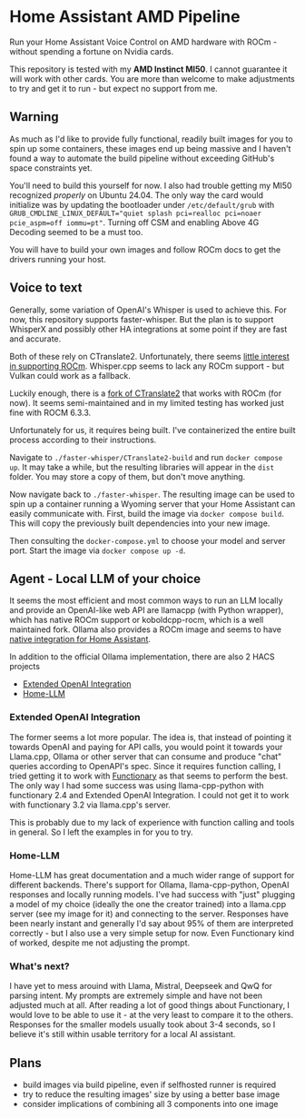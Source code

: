 # Home Assistant AMD Pipeline
Run your Home Assistant Voice Control on AMD hardware with ROCm - without spending a fortune on Nvidia cards.

This repository is tested with my **AMD Instinct MI50**. I cannot guarantee it will work with other cards. 
You are more than welcome to make adjustments to try and get it to run - but expect no support from me.

## Warning
As much as I'd like to provide fully functional, readily built images for you to spin up some containers, these images end up being massive and I haven't found a way to automate the build pipeline without exceeding GitHub's space constraints yet.

You'll need to build this yourself for now. I also had trouble getting my MI50 recognized *properly* on Ubuntu 24.04.
The only way the card would initialize was by updating the bootloader under `/etc/default/grub` with `GRUB_CMDLINE_LINUX_DEFAULT="quiet splash pci=realloc pci=noaer pcie_aspm=off iommu=pt"`. Turning off CSM and enabling Above 4G Decoding seemed to be a must too.

You will have to build your own images and follow ROCm docs to get the drivers running your host. 

## Voice to text
Generally, some variation of OpenAI's Whisper is used to achieve this. For now, this repository supports faster-whisper.
But the plan is to support WhisperX and possibly other HA integrations at some point if they are fast and accurate.

Both of these rely on CTranslate2. Unfortunately, there seems [little interest in supporting ROCm](https://github.com/OpenNMT/CTranslate2/issues/1072). Whisper.cpp seems to lack any ROCm support - but Vulkan could work as a fallback.

Luckily enough, there is a [fork of CTranslate2](https://github.com/arlo-phoenix/CTranslate2-rocm) that works with ROCm (for now). It seems semi-maintained and in my limited testing has worked just fine with ROCM 6.3.3.

Unfortunately for us, it requires being built. I've containerized the entire built process according to their instructions.

Navigate to `./faster-whisper/CTranslate2-build` and run `docker compose up`. It may take a while, but the resulting libraries will appear in the `dist` folder. You may store a copy of them, but don't move anything.

Now navigate back to `./faster-whisper`. The resulting image can be used to spin up a container running a Wyoming server that your Home Assistant can easily communicate with. First, build the image via `docker compose build`. This will copy the previously built dependencies into your new image. 

Then consulting the `docker-compose.yml` to choose your model and server port. Start the image via `docker compose up -d`.

## Agent - Local LLM of your choice
It seems the most efficient and most common ways to run an LLM locally and provide an OpenAI-like web API are llamacpp (with Python wrapper), which has native ROCm support or koboldcpp-rocm, which is a well maintained fork.
Ollama also provides a ROCm image and seems to have [native integration for Home Assistant](https://www.home-assistant.io/integrations/ollama/).

In addition to the official Ollama implementation, there are also 2 HACS projects
- [Extended OpenAI Integration](https://github.com/jekalmin/extended_openai_conversation)
- [Home-LLM](https://github.com/acon96/home-llm)

### Extended OpenAI Integration
The former seems a lot more popular. The idea is, that instead of pointing it towards OpenAI and paying for API calls, you would point it towards your Llama.cpp, Ollama or other server that can consume and produce "chat" queries according to OpenAPI's spec.
Since it requires function calling, I tried getting it to work with [Functionary](https://github.com/MeetKai/functionary) as that seems to perform the best.
The only way I had some success was using llama-cpp-python with functionary 2.4 and Extended OpenAI Integration. I could not get it to work with functionary 3.2 via llama.cpp's server.

This is probably due to my lack of experience with function calling and tools in general. So I left the examples in for you to try.

### Home-LLM
Home-LLM has great documentation and a much wider range of support for different backends. There's support for Ollama, llama-cpp-python, OpenAI responses and locally running models.
I've had success with "just" plugging a model of my choice (ideally the one the creator trained) into a llama.cpp server (see my image for it) and connecting to the server. 
Responses have been nearly instant and generally I'd say about 95% of them are interpreted correctly - but I also use a very simple setup for now. 
Even Functionary kind of worked, despite me not adjusting the prompt.

### What's next?
I have yet to mess arouind with Llama, Mistral, Deepseek and QwQ for parsing intent. My prompts are extremely simple and have not been adjusted much at all.
After reading a lot of good things about Functionary, I would love to be able to use it - at the very least to compare it to the others. 
Responses for the smaller models usually took about 3-4 seconds, so I believe it's still within usable territory for a local AI assistant.


## Plans
- build images via build pipeline, even if selfhosted runner is required
- try to reduce the resulting images' size by using a better base image
- consider implications of combining all 3 components into one image